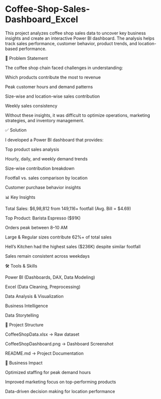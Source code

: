 # Coffee-Shop-Sales-Dashboard_Excel
This project analyzes coffee shop sales data to uncover key business insights and create an interactive Power BI dashboard. The analysis helps track sales performance, customer behavior, product trends, and location-based performance.

🛑 Problem Statement

The coffee shop chain faced challenges in understanding:

Which products contribute the most to revenue

Peak customer hours and demand patterns

Size-wise and location-wise sales contribution

Weekly sales consistency

Without these insights, it was difficult to optimize operations, marketing strategies, and inventory management.

✅ Solution

I developed a Power BI dashboard that provides:

Top product sales analysis

Hourly, daily, and weekly demand trends

Size-wise contribution breakdown

Footfall vs. sales comparison by location

Customer purchase behavior insights

📊 Key Insights

Total Sales: $6,98,812 from 149,116+ footfall (Avg. Bill = $4.69)

Top Product: Barista Espresso ($91K)

Orders peak between 8–10 AM

Large & Regular sizes contribute 62%+ of total sales

Hell’s Kitchen had the highest sales ($236K) despite similar footfall

Sales remain consistent across weekdays

🛠️ Tools & Skills

Power BI (Dashboards, DAX, Data Modeling)

Excel (Data Cleaning, Preprocessing)

Data Analysis & Visualization

Business Intelligence

Data Storytelling

📂 Project Structure

CoffeeShopData.xlsx → Raw dataset

CoffeeShopDashboard.png → Dashboard Screenshot

README.md → Project Documentation

🚀 Business Impact

Optimized staffing for peak demand hours

Improved marketing focus on top-performing products

Data-driven decision making for location performance
